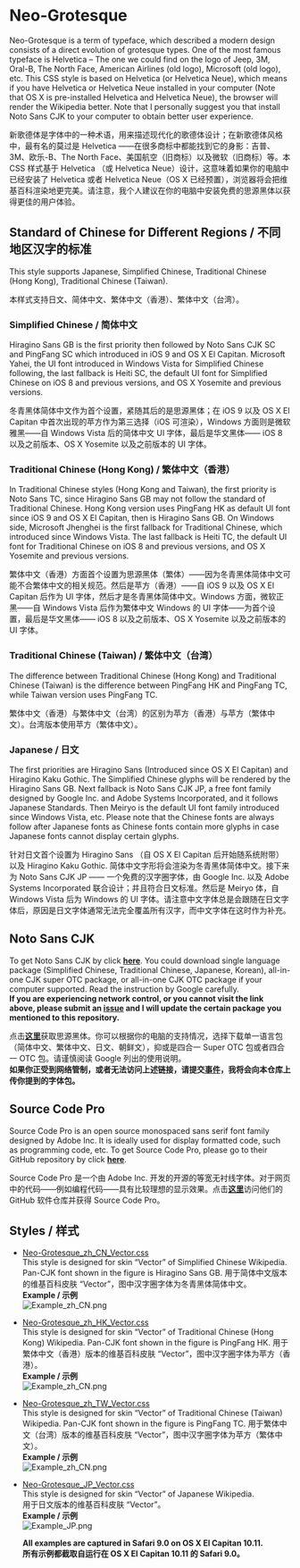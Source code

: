 # Neo-Grotesque
Neo-Grotesque is a term of typeface, which described a modern design consists of a direct evolution of grotesque types. One of the most famous typeface is Helvetica – The one we could find on the logo of Jeep, 3M, Oral-B, The North Face, American Airlines (old logo), Microsoft (old logo), etc. This CSS style is based on Helvetica (or Helvetica Neue), which means if you have Helvetica or Helvetica Neue installed in your computer (Note that OS X is pre-installed Helvetica and Helvetica Neue), the browser will render the Wikipedia better. Note that I personally suggest you that install Noto Sans CJK to your computer to obtain better user experience.

新歌德体是字体中的一种术语，用来描述现代化的歌德体设计；在新歌德体风格中，最有名的莫过是 Helvetica ——在很多商标中都能找到它的身影：吉普、3M、欧乐-B、The North Face、美国航空（旧商标）以及微软（旧商标）等。本 CSS 样式基于 Helvetica （或 Helvetica Neue）设计，这意味着如果你的电脑中已经安装了 Helvetica 或者 Helvetica Neue（OS X 已经预置），浏览器将会把维基百科渲染地更完美。请注意，我个人建议在你的电脑中安装免费的思源黑体以获得更佳的用户体验。

## Standard of Chinese for Different Regions / 不同地区汉字的标准
This style supports Japanese, Simplified Chinese, Traditional Chinese (Hong Kong), Traditional Chinese (Taiwan).

本样式支持日文、简体中文、繁体中文（香港）、繁体中文（台湾）。

### Simplified Chinese / 简体中文
Hiragino Sans GB is the first priority then followed by Noto Sans CJK SC and PingFang SC which introduced in iOS 9 and OS X El Capitan. Microsoft Yahei, the UI font introduced in Windows Vista for Simplified Chinese following, the last fallback is Heiti SC, the default UI font for Simplified Chinese on iOS 8 and previous versions, and OS X Yosemite and previous versions.

冬青黑体简体中文作为首个设置，紧随其后的是思源黑体；在 iOS 9 以及 OS X El Capitan 中首次出现的苹方作为第三选择（iOS 可渲染），Windows 方面则是微软雅黑——自 Windows Vista 后的简体中文 UI 字体，最后是华文黑体—— iOS 8 以及之前版本、OS X Yosemite 以及之前版本的 UI 字体。

### Traditional Chinese (Hong Kong) / 繁体中文（香港）
In Traditional Chinese styles (Hong Kong and Taiwan), the first priority is Noto Sans TC, since Hiragino Sans GB may not follow the standard of Traditional Chinese. Hong Kong version uses PingFang HK as default UI font since iOS 9 and OS X El Capitan, then is Hiragino Sans GB. On Windows side, Microsoft Jhenghei is the first fallback for Traditional Chinese, which introduced since Windows Vista. The last fallback is Heiti TC, the default UI font for Traditional Chinese on iOS 8 and previous versions, and OS X Yosemite and previous versions.

繁体中文（香港）方面首个设置为思源黑体（繁体）——因为冬青黑体简体中文可能不合繁体中文的相关规范。然后是苹方（香港）——自 iOS 9 以及 OS X El Capitan 后作为 UI 字体，然后才是冬青黑体简体中文。Windows 方面，微软正黑——自 Windows Vista 后作为繁体中文 Windows 的 UI 字体——为首个设置，最后是华文黑体—— iOS 8 以及之前版本、OS X Yosemite 以及之前版本的 UI 字体。

### Traditional Chinese (Taiwan) / 繁体中文（台湾）
The difference between Traditional Chinese (Hong Kong) and Traditional Chinese (Taiwan) is the difference between PingFang HK and PingFang TC, while Taiwan version uses PingFang TC.

繁体中文（香港）与繁体中文（台湾）的区别为苹方（香港）与苹方（繁体中文）。台湾版本使用苹方（繁体中文）。

### Japanese / 日文
The first priorities are Hiragino Sans (Introduced since OS X El Capitan) and Hiragino Kaku Gothic. The Simplified Chinese glyphs will be rendered by the Hiragino Sans GB. Next fallback is Noto Sans CJK JP, a free font family designed by Google Inc. and Adobe Systems Incorporated, and it follows Japanese Standards. Then Meiryo is the default UI font family introduced since Windows Vista, etc. Please note that the Chinese fonts are always follow after Japanese fonts as Chinese fonts contain more glyphs in case Japanese fonts cannot display certain glyphs.

针对日文首个设置为 Hiragino Sans （自 OS X El Capitan 后开始随系统附带） 以及 Hiragino Kaku Gothic. 简体中文字形将会渲染为冬青黑体简体中文。接下来为 Noto Sans CJK JP —— 一个免费的汉字圈字体，由 Google Inc. 以及 Adobe Systems Incorporated 联合设计；并且符合日文标准。然后是 Meiryo 体，自 Windows Vista 后为 Windows 的 UI 字体。请注意中文字体总是会跟随在日文字体后，原因是日文字体通常无法完全覆盖所有汉字，而中文字体在这时作为补充。

## Noto Sans CJK
To get Noto Sans CJK by click <a href="https://www.google.com/get/noto/help/cjk/" target="_blank">__here__</a>. You could download single language package (Simplified Chinese, Traditional Chinese, Japanese, Korean), all-in-one CJK super OTC package, or all-in-one CJK OTC package if your computer supported. Read the instruction by Google carefully.  
__If you are experiencing network control, or you cannot visit the link above, please submit an <a href="https://github.com/starkshaw/wikipedia-stylesheets/issues" target="_blank">issue</a> and I will update the certain package you mentioned to this repository.__

点击<a href="https://www.google.com/get/noto/help/cjk/" target="_blank">__这里__</a>获取思源黑体。你可以根据你的电脑的支持情况，选择下载单一语言包（简体中文、繁体中文、日文、朝鲜文），抑或是四合一 Super OTC 包或者四合一 OTC 包。请谨慎阅读 Google 列出的使用说明。  
__如果你正受到网络管制，或者无法访问上述链接，请提交<a href="https://github.com/starkshaw/wikipedia-stylesheets/issues" target="_blank">事件</a>，我将会向本仓库上传你提到的字体包。__

## Source Code Pro
Source Code Pro is an open source monospaced sans serif font family designed by Adobe Inc. It is ideally used for display formatted code, such as programming code, etc. To get Source Code Pro, please go to their GitHub repository by click <a href="https://github.com/adobe-fonts/source-code-pro" target="_blank">__here__</a>.

Source Code Pro 是一个由 Adobe Inc. 开发的开源的等宽无衬线字体。对于网页中的代码——例如编程代码——具有比较理想的显示效果。点击<a href="https://github.com/adobe-fonts/source-code-pro" target="_blank">__这里__</a>访问他们的 GitHub 软件仓库并获得 Source Code Pro。

## Styles / 样式
- [Neo-Grotesque_zh_CN_Vector.css](Neo-Grotesque_zh_CN_Vector.css)  
  This style is designed for skin “Vector” of Simplified Chinese Wikipedia. Pan-CJK font shown in the figure is Hiragino Sans GB.
  用于简体中文版本的维基百科皮肤 “Vector”，图中汉字圈字体为冬青黑体简体中文。    
  __Example / 示例__  
  ![Example_zh_CN.png](Example_zh_CN.png)
- [Neo-Grotesque_zh_HK_Vector.css](Neo-Grotesque_zh_HK_Vector.css)  
  This style is designed for skin “Vector” of Traditional Chinese (Hong Kong) Wikipedia. Pan-CJK font shown in the figure is PingFang HK.
  用于繁体中文（香港）版本的维基百科皮肤 “Vector”，图中汉字圈字体为苹方（香港）。    
  __Example / 示例__  
  ![Example_zh_CN.png](Example_zh_HK.png)
- [Neo-Grotesque_zh_TW_Vector.css](Neo-Grotesque_zh_TW_Vector.css)  
  This style is designed for skin “Vector” of Traditional Chinese (Taiwan) Wikipedia. Pan-CJK font shown in the figure is PingFang TC.
  用于繁体中文（台湾）版本的维基百科皮肤 “Vector”，图中汉字圈字体为苹方（繁体中文）。    
  __Example / 示例__  
  ![Example_zh_CN.png](Example_zh_TW.png)
- [Neo-Grotesque_JP_Vector.css](Neo-Grotesque_JP_Vector.css)  
  This style is designed for skin “Vector” of Japanese Wikipedia.  
  用于日文版本的维基百科皮肤 “Vector”。  
  __Example / 示例__  
  ![Example_JP.png](Example_JP.png)
  
  __All examples are captured in Safari 9.0 on OS X El Capitan 10.11.__  
  __所有示例都截取自运行在 OS X El Capitan 10.11 的 Safari 9.0。__

